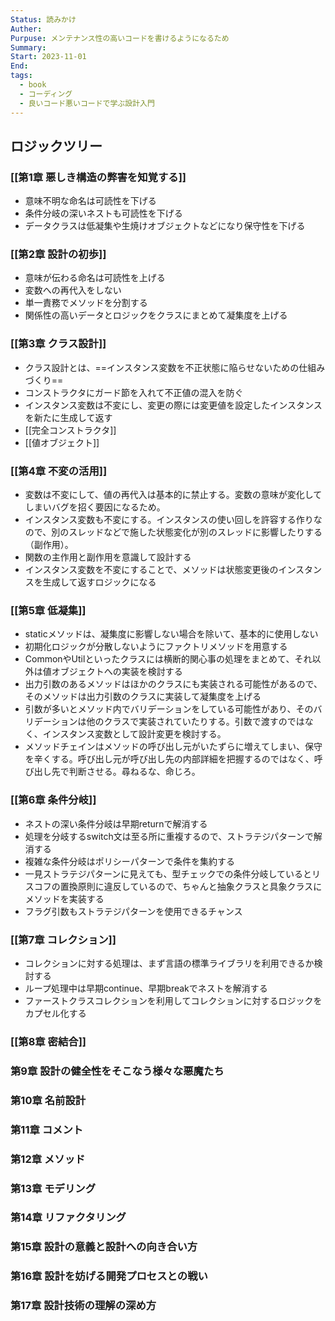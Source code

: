 ```yaml
---
Status: 読みかけ
Auther: 
Purpuse: メンテナンス性の高いコードを書けるようになるため
Summary: 
Start: 2023-11-01
End: 
tags:
  - book
  - コーディング
  - 良いコード悪いコードで学ぶ設計入門
---
```

## ロジックツリー
### [[第1章 悪しき構造の弊害を知覚する]]
- 意味不明な命名は可読性を下げる
- 条件分岐の深いネストも可読性を下げる
- データクラスは低凝集や生焼けオブジェクトなどになり保守性を下げる
### [[第2章 設計の初歩]]
- 意味が伝わる命名は可読性を上げる
- 変数への再代入をしない
- 単一責務でメソッドを分割する
- 関係性の高いデータとロジックをクラスにまとめて凝集度を上げる
### [[第3章 クラス設計]]
- クラス設計とは、==インスタンス変数を不正状態に陥らせないための仕組みづくり==
- コンストラクタにガード節を入れて不正値の混入を防ぐ
- インスタンス変数は不変にし、変更の際には変更値を設定したインスタンスを新たに生成して返す
- [[完全コンストラクタ]]
- [[値オブジェクト]]
### [[第4章 不変の活用]]
- 変数は不変にして、値の再代入は基本的に禁止する。変数の意味が変化してしまいバグを招く要因になるため。
- インスタンス変数も不変にする。インスタンスの使い回しを許容する作りなので、別のスレッドなどで施した状態変化が別のスレッドに影響したりする（副作用）。
- 関数の主作用と副作用を意識して設計する
- インスタンス変数を不変にすることで、メソッドは状態変更後のインスタンスを生成して返すロジックになる
### [[第5章 低凝集]]
- staticメソッドは、凝集度に影響しない場合を除いて、基本的に使用しない
- 初期化ロジックが分散しないようにファクトリメソッドを用意する
- CommonやUtilといったクラスには横断的関心事の処理をまとめて、それ以外は値オブジェクトへの実装を検討する
- 出力引数のあるメソッドはほかのクラスにも実装される可能性があるので、そのメソッドは出力引数のクラスに実装して凝集度を上げる
- 引数が多いとメソッド内でバリデーションをしている可能性があり、そのバリデーションは他のクラスで実装されていたりする。引数で渡すのではなく、インスタンス変数として設計変更を検討する。
- メソッドチェインはメソッドの呼び出し元がいたずらに増えてしまい、保守を辛くする。呼び出し元が呼び出し先の内部詳細を把握するのではなく、呼び出し先で判断させる。尋ねるな、命じろ。
### [[第6章 条件分岐]]
- ネストの深い条件分岐は早期returnで解消する
- 処理を分岐するswitch文は至る所に重複するので、ストラテジパターンで解消する
- 複雑な条件分岐はポリシーパターンで条件を集約する
- 一見ストラテジパターンに見えても、型チェックでの条件分岐しているとリスコフの置換原則に違反しているので、ちゃんと抽象クラスと具象クラスにメソッドを実装する
- フラグ引数もストラテジパターンを使用できるチャンス
### [[第7章 コレクション]]
- コレクションに対する処理は、まず言語の標準ライブラリを利用できるか検討する
- ループ処理中は早期continue、早期breakでネストを解消する
- ファーストクラスコレクションを利用してコレクションに対するロジックをカプセル化する
### [[第8章 密結合]]
### 第9章 設計の健全性をそこなう様々な悪魔たち
### 第10章 名前設計
### 第11章 コメント
### 第12章 メソッド
### 第13章 モデリング
### 第14章 リファクタリング
### 第15章 設計の意義と設計への向き合い方
### 第16章 設計を妨げる開発プロセスとの戦い
### 第17章 設計技術の理解の深め方

